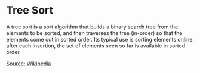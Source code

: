 <h1>Tree Sort</h1>
<p>A tree sort is a sort algorithm that builds a binary search tree from the elements to be sorted, and then traverses the tree (in-order) so that the elements come out in sorted order. Its typical use is sorting elements online: after each insertion, the set of elements seen so far is available in sorted order.</p>

<a href="https://en.wikipedia.org/wiki/Tree_sort">Source: Wikipedia</a>
